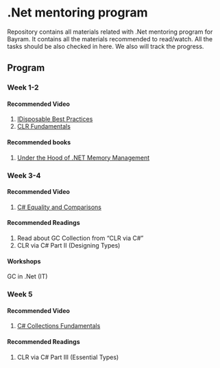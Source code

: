 # .Net mentoring program

Repository contains all materials related with .Net mentoring program for Bayram. It contains all the materials recommended to read/watch. All the tasks should be also checked in here. We also will track the progress.

## Program

### Week 1-2

#### Recommended Video
1. [IDisposable Best Practices](http://www.pluralsight.com/courses/idisposable-best-practices-csharp-developers)
2. [CLR Fundamentals](http://www.pluralsight.com/courses/clr-fundamentals)

#### Recommended books
1. [Under the Hood of .NET Memory Management](http://www.amazon.com/Under-Hood-NET-Memory-Management/dp/1906434751)

### Week 3-4

#### Recommended Video
1. [C# Equality and Comparisons](http://www.pluralsight.com/courses/csharp-equality-comparisons)

#### Recommended Readings
1. Read about GC Collection from “CLR via C#”
2. CLR via C# Part II (Designing Types)

#### Workshops
GC in .Net (IT)

### Week 5

#### Recommended Video
1. [C# Collections Fundamentals](http://www.pluralsight.com/courses/csharp-collections)
#### Recommended Readings
1. CLR via C# Part III (Essential Types)